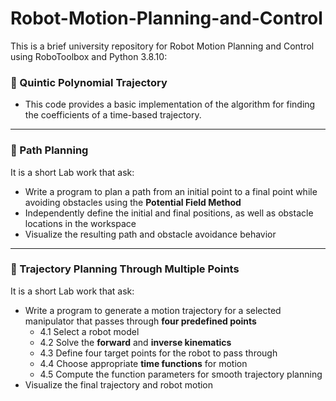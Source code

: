 # Robot-Motion-Planning-and-Control
This is a brief university repository for Robot Motion Planning and Control using RoboToolbox and Python 3.8.10:

### 🧩 Quintic Polynomial Trajectory
- This code provides a basic implementation of the algorithm for finding the coefficients of a time-based trajectory.

---
### 🧩 Path Planning
 It is a short Lab work that ask:
- Write a program to plan a path from an initial point to a final point while avoiding obstacles using the **Potential Field Method**
- Independently define the initial and final positions, as well as obstacle locations in the workspace
- Visualize the resulting path and obstacle avoidance behavior

---

### 🧩 Trajectory Planning Through Multiple Points
 It is a short Lab work that ask:
- Write a program to generate a motion trajectory for a selected manipulator that passes through **four predefined points**
  - 4.1 Select a robot model  
  - 4.2 Solve the **forward** and **inverse kinematics**  
  - 4.3 Define four target points for the robot to pass through  
  - 4.4 Choose appropriate **time functions** for motion  
  - 4.5 Compute the function parameters for smooth trajectory planning  
- Visualize the final trajectory and robot motion
